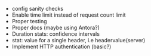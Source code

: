 - config sanity checks
- Enable time limit instead of request count limit
- Proper testing
- Proper docs (maybe using Antora?)
- Duration stats: confidence intervals
- stat: value for a single header, i.e headervalue(server)
- Implement HTTP authentication (basic?)
